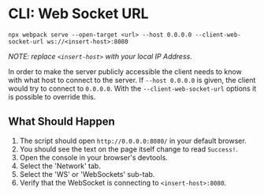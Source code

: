 # CLI: Web Socket URL

```console
npx webpack serve --open-target <url> --host 0.0.0.0 --client-web-socket-url ws://<insert-host>:8080
```

_NOTE: replace `<insert-host>` with your local IP Address._

In order to make the server publicly accessible the client needs to know with
what host to connect to the server. If `--host 0.0.0.0` is given, the client
would try to connect to `0.0.0.0`. With the `--client-web-socket-url` options it is possible to
override this.

## What Should Happen

1. The script should open `http://0.0.0.0:8080/` in your default browser.
2. You should see the text on the page itself change to read `Success!`.
3. Open the console in your browser's devtools.
4. Select the 'Network' tab.
5. Select the 'WS' or 'WebSockets' sub-tab.
6. Verify that the WebSocket is connecting to `<insert-host>:8080`.

